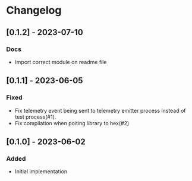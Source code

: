 # Changelog

## [0.1.2] - 2023-07-10
### Docs
- Import correct module on readme file

## [0.1.1] - 2023-06-05
### Fixed
- Fix telemetry event being sent to telemetry emitter process instead of test process(#1).
- Fix compilation when poiting library to hex(#2)

## [0.1.0] - 2023-06-02
### Added
- Initial implementation
